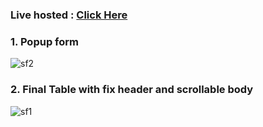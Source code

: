 ### Live hosted : [Click Here](https://saarthifrontend.pythonanywhere.com/)

### **1.  Popup form**

![sf2](https://user-images.githubusercontent.com/58872658/101323463-bd74ec00-388e-11eb-86c8-869ac8b0b769.JPG)


### **2. Final Table with fix header and scrollable body**

![sf1](https://user-images.githubusercontent.com/58872658/101323485-c6fe5400-388e-11eb-891e-aae0e232987d.JPG)

